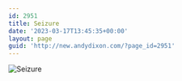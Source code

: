```yaml
---
id: 2951
title: Seizure
date: '2023-03-17T13:45:35+00:00'
layout: page
guid: 'http://new.andydixon.com/?page_id=2951'
---
```


![Seizure](https://i0.wp.com/assets.g8x2.ldn.idrivee2-23.com/posters/Seizure%2001.jpg?w=1200&ssl=1 "Seizure")